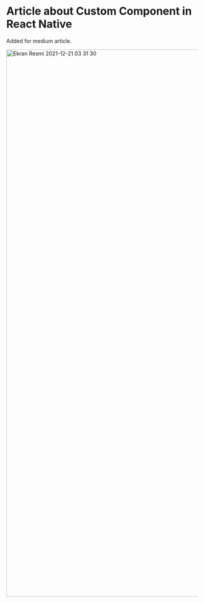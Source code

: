 # Article about Custom Component in React Native

Added for medium article.

<img width="1440" alt="Ekran Resmi 2021-12-21 03 31 30" src="https://user-images.githubusercontent.com/88403704/146851112-93c29ae5-6ba5-4b2f-973a-eab1b8686414.png">
